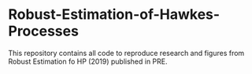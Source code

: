 # Robust-Estimation-of-Hawkes-Processes

This repository contains all code to reproduce research and figures from Robust Estimation fo HP (2019) published in PRE.
